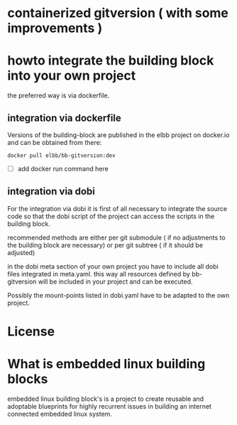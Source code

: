 
# containerized gitversion ( with some improvements )

# howto integrate the building block into your own project

the preferred way is via dockerfile.

## integration via dockerfile

Versions of the building-block are published in the elbb project on docker.io and can be obtained from there:

`docker pull elbb/bb-gitversion:dev`

- [ ] add docker run command here

## integration via dobi

For the integration via dobi it is first of all necessary to integrate the source code so that the dobi script of the project can access the scripts in the building block.

recommended methods are either per git submodule ( if no adjustments to the building block are necessary) or per git subtree ( if it should be adjusted)

in the dobi meta section of your own project you have to include all dobi files integrated in meta.yaml. this way all resources defined by bb-gitversion will be included in your project and can be executed.

Possibly the mount-points listed in dobi.yaml have to be adapted to the own project.

# License

# What is embedded linux building blocks

embedded linux building block's is a project to create reusable and
adoptable blueprints for highly recurrent issues in building an internet
connected embedded linux system.
